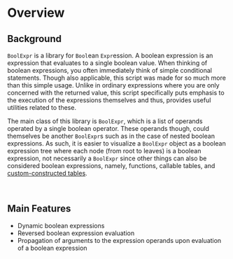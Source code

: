 # Overview

## Background

```BoolExpr``` is a library for ```Bool```ean ```Expr```ession. A boolean expression is an expression that evaluates to a single boolean value. When thinking of boolean expressions, you often immediately think of simple conditional statements. Though also applicable, this script was made for so much more than this simple usage. Unlike in ordinary expressions where you are only concerned with the returned value, this script specifically puts emphasis to the execution of the expressions themselves and thus, provides useful utilities related to these.

The main class of this library is ```BoolExpr```, which is a list of operands operated by a single boolean operator. These operands though, could themselves be another ```BoolExpr```s such as in the case of nested boolean expressions. As such, it is easier to visualize a ```BoolExpr``` object as a boolean expression tree where each node (from root to leaves) is a boolean expression, not necessarily a ```BoolExpr``` since other things can also be considered boolean expressions, namely, functions, callable tables, and [custom-constructed tables](0_api-reference.md/#interface).

<br/>

## Main Features

- Dynamic boolean expressions
- Reversed boolean expression evaluation
- Propagation of arguments to the expression operands upon evaluation of a boolean expression
